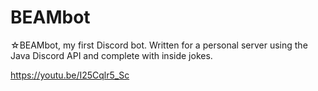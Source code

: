 # BEAMbot
☆BEAMbot, my first Discord bot. Written for a personal server using the Java Discord API and complete with inside jokes.

https://youtu.be/I25Cqlr5_Sc
